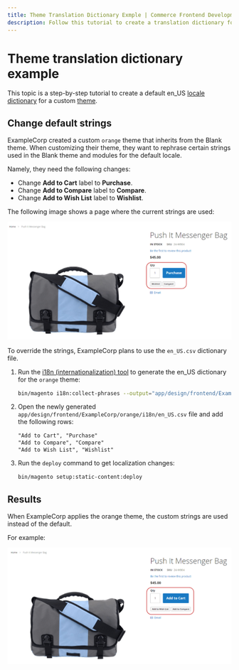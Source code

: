 ```yaml
---
title: Theme Translation Dictionary Exmple | Commerce Frontend Development
description: Follow this tutorial to create a translation dictionary for an Adobe Commerce or Magento Open Source theme.
---
```


# Theme translation dictionary example

This topic is a step-by-step tutorial to create a default en_US [locale](https://glossary.magento.com/locale) [dictionary](dictionary.md) for a custom [theme](https://glossary.magento.com/theme).

## Change default strings

ExampleCorp created a custom `orange` theme that inherits from the Blank theme. When customizing their theme, they want to rephrase certain strings used in the Blank theme and modules for the default locale.

Namely, they need the following changes:

-  Change **Add to Cart** label to **Purchase**.
-  Change **Add to Compare** label to **Compare**.
-  Change **Add to Wish List** label to **Wishlist**.

The following image shows a page where the current strings are used:

![Product page where the Add to Compare string is displayed](../../_images/frontend/fdg_translations_bag2.png)

To override the strings, ExampleCorp plans to use the `en_US.csv` dictionary file.

1. Run the [i18n (internationalization) tool](https://devdocs.magento.com/guides/v2.4/config-guide/cli/config-cli-subcommands-i18n.html#config-cli-subcommands-xlate-dict) to generate the en_US dictionary for the `orange` theme:

   ```bash
   bin/magento i18n:collect-phrases --output="app/design/frontend/ExampleCorp/orange/i18n/en_US.csv" app/design/frontend/ExampleCorp/orange
   ```

1. Open the newly generated `app/design/frontend/ExampleCorp/orange/i18n/en_US.csv` file and add the following rows:

   ```text
   "Add to Cart", "Purchase"
   "Add to Compare", "Compare"
   "Add to Wish List", "Wishlist"
   ```

1. Run the `deploy` command to get localization changes:

   ```bash
   bin/magento setup:static-content:deploy
   ```

## Results

When ExampleCorp applies the orange theme, the custom strings are used instead of the default.

For example:

![Product page where the customized Compare string is displayed](../../_images/frontend/fdg_trans_bag.png)
